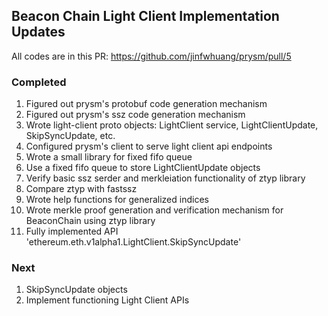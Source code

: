 ## Beacon Chain Light Client Implementation Updates

All codes are in this PR:
https://github.com/jinfwhuang/prysm/pull/5

### Completed
1. Figured out prysm's protobuf code generation mechanism
1. Figured out prysm's ssz code generation mechanism
1. Wrote light-client proto objects: LightClient service, LightClientUpdate, SkipSyncUpdate, etc.
1. Configured prysm's client to serve light client api endpoints
1. Wrote a small library for fixed fifo queue
1. Use a fixed fifo queue to store LightClientUpdate objects
1. Verify basic ssz serder and merkleiation functionality of ztyp library
1. Compare ztyp with fastssz
1. Wrote help functions for generalized indices
1. Wrote merkle proof generation and verification mechanism for BeaconChain using ztyp library 
1. Fully implemented API 'ethereum.eth.v1alpha1.LightClient.SkipSyncUpdate' 

### Next
1. SkipSyncUpdate objects
1. Implement functioning Light Client APIs
